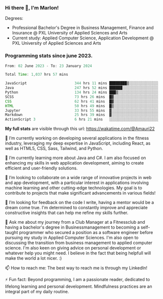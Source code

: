 
### Hi there 👋, I'm Marlon!

Degrees: 
- Professional Bachelor's Degree in Business Management, Finance and Insurance @ PXL University of Applied Sciences and Arts
- Current study: Applied Computer Science, Application Development @ PXL University of Applied Sciences and Arts

### Programming stats since june 2023.
<!--START_SECTION:waka-->

```java
From: 02 June 2023 - To: 23 January 2024

Total Time: 1,037 hrs 57 mins

JavaScript                      344 hrs 11 mins ████████▒░░░░░░░░░░░░░░░░   33.08 %
Java                            247 hrs 52 mins ██████░░░░░░░░░░░░░░░░░░░   23.82 %
Python                          134 hrs 24 mins ███▒░░░░░░░░░░░░░░░░░░░░░   12.92 %
SCSS                            73 hrs 26 mins  █▓░░░░░░░░░░░░░░░░░░░░░░░   07.06 %
CSS                             62 hrs 41 mins  █▓░░░░░░░░░░░░░░░░░░░░░░░   06.03 %
HTML                            50 hrs 49 mins  █▒░░░░░░░░░░░░░░░░░░░░░░░   04.88 %
Jupyter                         33 hrs 55 mins  ▓░░░░░░░░░░░░░░░░░░░░░░░░   03.26 %
Markdown                        25 hrs 39 mins  ▓░░░░░░░░░░░░░░░░░░░░░░░░   02.47 %
ActionScript 3                  6 hrs 21 mins   ░░░░░░░░░░░░░░░░░░░░░░░░░   00.61 %
```

<!--END_SECTION:waka-->
**My full stats** are visible through this url: https://wakatime.com/@Amauri22



🔭 I’m currently working on developing several applications in the fitness industry, leveraging my deep expertise in JavaScript, including React, as well as HTML5, CSS, Sass, Tailwind, and Python.

🌱 I’m currently learning more about Java and C#. I am also focused on enhancing my skills in web application development, aiming to create efficient and user-friendly solutions.

👯 I’m looking to collaborate on a wide range of innovative projects in web and app development, with a particular interest in applications involving machine learning and other cutting-edge technologies. My goal is to contribute to projects that make significant advancements in various fields!

🤔 I’m looking for feedback on the code I write, having a mentor would be a dream come true. I'm determined to constantly improve and appreciate constructive insights that can help me refine my skills further.

💬 Ask me about my journey from a Club Manager at a Fitnessclub and having a bachelor's degree in Businessmanagement to becoming a self-taught programmer who secured a position as a software engineer before pursuing my study in Applied Computer Sciences. I'm also open to discussing the transition from business management to applied computer science. I'm also keen on giving advice on personal development or whatever help you might need. I believe in the fact that being helpfull will make the world a lot nicer. :)

📫 How to reach me: The best way to reach me is through my LinkedIn!

⚡ Fun fact: Beyond programming, I am a passionate reader, dedicated to lifelong learning and personal development. Mindfulness practices are an integral part of my daily routine.


